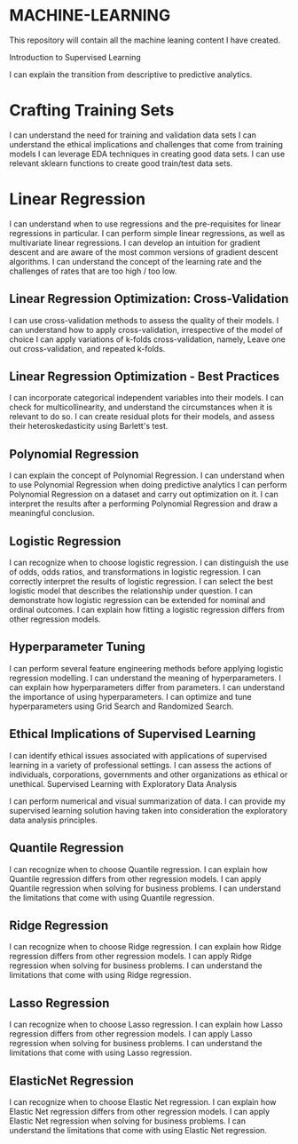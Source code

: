 # MACHINE-LEARNING
This repository will contain all the machine leaning content I have created.

Introduction to Supervised Learning

I can explain the transition from descriptive to predictive analytics.

# Crafting Training Sets

I can understand the need for training and validation data sets
I can understand the ethical implications and challenges that come from training models
I can leverage EDA techniques in creating good data sets.
I can use relevant sklearn functions to create good train/test data sets.

# Linear Regression

I can understand when to use regressions and the pre-requisites for linear regressions in particular.
I can perform simple linear regressions, as well as multivariate linear regressions.
I can develop an intuition for gradient descent and are aware of the most common versions of gradient descent algorithms.
I can understand the concept of the learning rate and the challenges of rates that are too high / too low.

## Linear Regression Optimization: Cross-Validation

I can use cross-validation methods to assess the quality of their models.
I can understand how to apply cross-validation, irrespective of the model of choice
I can apply variations of k-folds cross-validation, namely, Leave one out cross-validation, and repeated k-folds.

## Linear Regression Optimization - Best Practices

I can incorporate categorical independent variables into their models. 
I can check for multicollinearity, and understand the circumstances when it is relevant to do so.
I can create residual plots for their models, and assess their heteroskedasticity using Barlett's test.

## Polynomial Regression

I can explain the concept of Polynomial Regression.
I can understand when to use Polynomial Regression when doing predictive analytics
I can perform Polynomial Regression on a dataset and carry out optimization on it.
I can interpret the results after a performing Polynomial Regression and draw a meaningful conclusion.

## Logistic Regression

I can recognize when to choose logistic regression.
I can distinguish the use of odds, odds ratios, and transformations in logistic regression.
I can correctly interpret the results of logistic regression.
I can select the best logistic model that describes the relationship under question.
I can demonstrate how logistic regression can be extended for nominal and ordinal outcomes.
I can explain how fitting a logistic regression differs from other regression models.

## Hyperparameter Tuning

I can perform several feature engineering methods before applying logistic regression modelling.
I can understand the meaning of hyperparameters.
I can explain how hyperparameters differ from parameters.
I can understand the importance of using hyperparameters.
I can optimize and tune hyperparameters using Grid Search and Randomized Search.

## Ethical Implications of Supervised Learning

I can identify ethical issues associated with applications of supervised learning in a variety of professional settings.
I can assess the actions of individuals, corporations, governments and other organizations as ethical or unethical.
Supervised Learning with Exploratory Data Analysis

I can perform numerical and visual summarization of data.
I can provide my supervised learning solution having taken into consideration the exploratory data analysis principles.

## Quantile Regression
I can recognize when to choose Quantile regression. 
I can explain how Quantile regression differs from other regression models.
I can apply Quantile regression when solving for business problems.
I can understand the limitations that come with using Quantile regression.

## Ridge Regression
I can recognize when to choose Ridge regression. 
I can explain how Ridge regression differs from other regression models.
I can apply Ridge regression when solving for business problems.
I can understand the limitations that come with using Ridge regression.

## Lasso Regression
I can recognize when to choose Lasso regression. 
I can explain how Lasso regression differs from other regression models.
I can apply Lasso regression when solving for business problems.
I can understand the limitations that come with using Lasso regression.

## ElasticNet Regression 
I can recognize when to choose Elastic Net regression. 
I can explain how Elastic Net regression differs from other regression models.
I can apply Elastic Net regression when solving for business problems.
I can understand the limitations that come with using Elastic Net regression.
 
